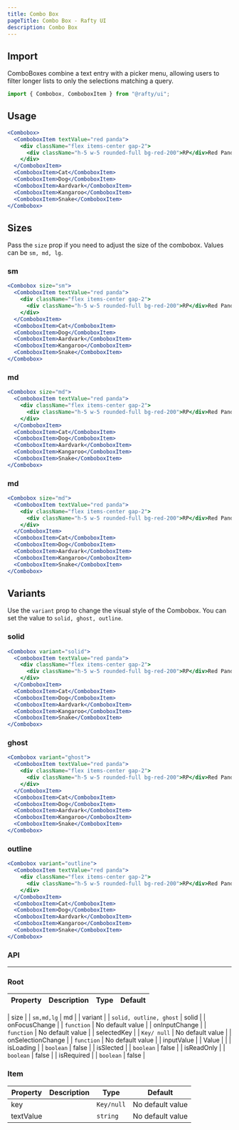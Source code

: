 ```yaml
---
title: Combo Box
pageTitle: Combo Box - Rafty UI
description: Combo Box
---
```


## Import

ComboBoxes combine a text entry with a picker menu, allowing users to filter longer lists to only the selections matching a query.

```jsx
import { Combobox, ComboboxItem } from "@rafty/ui";
```

## Usage

```jsx
<Combobox>
  <ComboboxItem textValue="red panda">
    <div className="flex items-center gap-2">
      <div className="h-5 w-5 rounded-full bg-red-200">RP</div>Red Panda
    </div>
  </ComboboxItem>
  <ComboboxItem>Cat</ComboboxItem>
  <ComboboxItem>Dog</ComboboxItem>
  <ComboboxItem>Aardvark</ComboboxItem>
  <ComboboxItem>Kangaroo</ComboboxItem>
  <ComboboxItem>Snake</ComboboxItem>
</Combobox>
```

## Sizes

Pass the `size` prop if you need to adjust the size of the combobox. Values can be `sm, md, lg`.

### sm

```jsx
<Combobox size="sm">
  <ComboboxItem textValue="red panda">
    <div className="flex items-center gap-2">
      <div className="h-5 w-5 rounded-full bg-red-200">RP</div>Red Panda
    </div>
  </ComboboxItem>
  <ComboboxItem>Cat</ComboboxItem>
  <ComboboxItem>Dog</ComboboxItem>
  <ComboboxItem>Aardvark</ComboboxItem>
  <ComboboxItem>Kangaroo</ComboboxItem>
  <ComboboxItem>Snake</ComboboxItem>
</Combobox>
```

### md

```jsx
<Combobox size="md">
  <ComboboxItem textValue="red panda">
    <div className="flex items-center gap-2">
      <div className="h-5 w-5 rounded-full bg-red-200">RP</div>Red Panda
    </div>
  </ComboboxItem>
  <ComboboxItem>Cat</ComboboxItem>
  <ComboboxItem>Dog</ComboboxItem>
  <ComboboxItem>Aardvark</ComboboxItem>
  <ComboboxItem>Kangaroo</ComboboxItem>
  <ComboboxItem>Snake</ComboboxItem>
</Combobox>
```

### md

```jsx
<Combobox size="md">
  <ComboboxItem textValue="red panda">
    <div className="flex items-center gap-2">
      <div className="h-5 w-5 rounded-full bg-red-200">RP</div>Red Panda
    </div>
  </ComboboxItem>
  <ComboboxItem>Cat</ComboboxItem>
  <ComboboxItem>Dog</ComboboxItem>
  <ComboboxItem>Aardvark</ComboboxItem>
  <ComboboxItem>Kangaroo</ComboboxItem>
  <ComboboxItem>Snake</ComboboxItem>
</Combobox>
```

## Variants

Use the `variant` prop to change the visual style of the Combobox. You can set the value to `solid, ghost, outline`.

### solid

```jsx
<Combobox variant="solid">
  <ComboboxItem textValue="red panda">
    <div className="flex items-center gap-2">
      <div className="h-5 w-5 rounded-full bg-red-200">RP</div>Red Panda
    </div>
  </ComboboxItem>
  <ComboboxItem>Cat</ComboboxItem>
  <ComboboxItem>Dog</ComboboxItem>
  <ComboboxItem>Aardvark</ComboboxItem>
  <ComboboxItem>Kangaroo</ComboboxItem>
  <ComboboxItem>Snake</ComboboxItem>
</Combobox>
```

### ghost

```jsx
<Combobox variant="ghost">
  <ComboboxItem textValue="red panda">
    <div className="flex items-center gap-2">
      <div className="h-5 w-5 rounded-full bg-red-200">RP</div>Red Panda
    </div>
  </ComboboxItem>
  <ComboboxItem>Cat</ComboboxItem>
  <ComboboxItem>Dog</ComboboxItem>
  <ComboboxItem>Aardvark</ComboboxItem>
  <ComboboxItem>Kangaroo</ComboboxItem>
  <ComboboxItem>Snake</ComboboxItem>
</Combobox>
```

### outline

```jsx
<Combobox variant="outline">
  <ComboboxItem textValue="red panda">
    <div className="flex items-center gap-2">
      <div className="h-5 w-5 rounded-full bg-red-200">RP</div>Red Panda
    </div>
  </ComboboxItem>
  <ComboboxItem>Cat</ComboboxItem>
  <ComboboxItem>Dog</ComboboxItem>
  <ComboboxItem>Aardvark</ComboboxItem>
  <ComboboxItem>Kangaroo</ComboboxItem>
  <ComboboxItem>Snake</ComboboxItem>
</Combobox>
```

### API

---

### Root

| Property          | Description | Type                    | Default          |
| ----------------- | ----------- | ----------------------- | ---------------- |

| size              |             | `sm,md,lg`              | md               |
| variant           |             | `solid, outline, ghost` | solid            |
| onFocusChange     |             | `function`              | No default value |
| onInputChange     |             | `function`              | No default value |
| selectedKey       |             | `Key/ null`             | No default value |
| onSelectionChange |             | `function`              | No default value |
| inputValue        |             | Value                   |                  |
| isLoading         |             | `boolean`               | false            |
| isSlected         |             | `boolean`               | false            |
| isReadOnly        |             | `boolean`               | false            |
| isRequired        |             | `boolean`               | false            |

### Item

| Property  | Description | Type       | Default          |
| --------- | ----------- | ---------- | ---------------- |
| key       |             | `Key/null` | No default value |
| textValue |             | `string`   | No default value |
